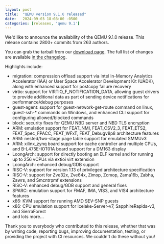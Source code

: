 ```yaml
---
layout: post
title:  "QEMU version 9.1.0 released"
date:   2024-09-03 18:08:00 -0500
categories: [releases, 'qemu 9.1']
---
```

We'd like to announce the availability of the QEMU 9.1.0 release. This release contains 2800+ commits from 263 authors.

You can grab the tarball from our [download page](https://www.qemu.org/download/#source). The full list of changes are available [in the changelog](https://wiki.qemu.org/ChangeLog/9.1).

Highlights include:

 * migration: compression offload support via Intel In-Memory Analytics Accelerator (IAA) or User Space Accelerator Development Kit (UADK), along with enhanced support for postcopy failure recovery
 * virtio: support for VIRTIO_F_NOTIFICATION_DATA, allowing guest drivers to provide additional data as part of sending device notifications for performance/debug purposes
 * guest-agent: support for guest-network-get-route command on linux, guest-ssh-* commands on Windows, and enhanced CLI support for configuring allowed/blocked commands
 * block: security fixes for QEMU NBD server and NBD TLS encryption
 * ARM: emulation support for FEAT_NMI, FEAT_CSV2_3, FEAT_ETS2, FEAT_Spec_FPACC, FEAT_WFxT, FEAT_Debugv8p8 architecture features
 * ARM: nested/two-stage page table support for emulated SMMUv3
 * ARM: xilinx_zynq board support for cache controller and multiple CPUs, and B-L475E-IOT01A board support for a DM163 display
 * LoongArch: support for directly booting an ELF kernel and for running up to 256 vCPUs via extioi virt extension
 * LoongArch: enhanced debug/GDB support
 * RISC-V: support for version 1.13 of privileged architecture specification
 * RISC-V: support for Zve32x, Zve64x, Zimop, Zcmop, Zama16b, Zabha, Zawrs, and Smcntrpmf extensions
 * RISC-V: enhanced debug/GDB support and general fixes
 * SPARC: emulation support for FMAF, IMA, VIS3, and VIS4 architecture features
 * x86: KVM support for running AMD SEV-SNP guests
 * x86: CPU emulation support for Icelake-Server-v7, SapphireRapids-v3, and SierraForest
 * and lots more...

Thank you to everybody who contributed to this release, whether that was by writing code, reporting bugs, improving documentation, testing, or providing the project with CI resources. We couldn't do these without you!
